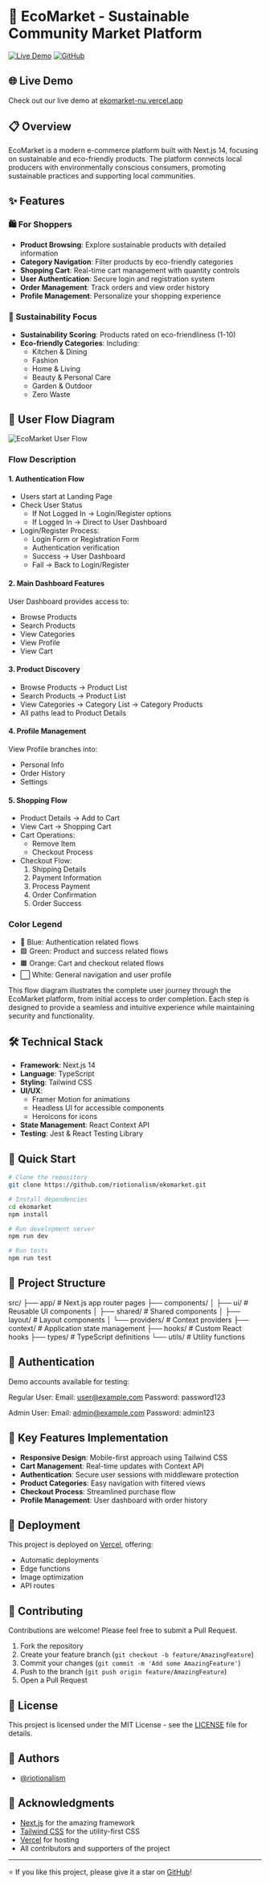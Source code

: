 # 🌱 EcoMarket - Sustainable Community Market Platform

[![Live Demo](https://img.shields.io/badge/demo-online-green.svg)](https://ekomarket-nu.vercel.app/)
[![GitHub](https://img.shields.io/github/stars/riotionalism/ekomarket?style=social)](https://github.com/riotionalism/ekomarket)

## 🌐 Live Demo
Check out our live demo at [ekomarket-nu.vercel.app](https://ekomarket-nu.vercel.app/)

## 📋 Overview

EcoMarket is a modern e-commerce platform built with Next.js 14, focusing on sustainable and eco-friendly products. The platform connects local producers with environmentally conscious consumers, promoting sustainable practices and supporting local communities.

## ✨ Features

### 🛍️ For Shoppers
- **Product Browsing**: Explore sustainable products with detailed information
- **Category Navigation**: Filter products by eco-friendly categories
- **Shopping Cart**: Real-time cart management with quantity controls
- **User Authentication**: Secure login and registration system
- **Order Management**: Track orders and view order history
- **Profile Management**: Personalize your shopping experience

### 🌿 Sustainability Focus
- **Sustainability Scoring**: Products rated on eco-friendliness (1-10)
- **Eco-friendly Categories**: Including:
  - Kitchen & Dining
  - Fashion
  - Home & Living
  - Beauty & Personal Care
  - Garden & Outdoor
  - Zero Waste

## 🔄 User Flow Diagram

![EcoMarket User Flow](./public/user-flow-diagram.png)

### Flow Description

#### 1. Authentication Flow
- Users start at Landing Page
- Check User Status
  - If Not Logged In → Login/Register options
  - If Logged In → Direct to User Dashboard
- Login/Register Process:
  - Login Form or Registration Form
  - Authentication verification
  - Success → User Dashboard
  - Fail → Back to Login/Register

#### 2. Main Dashboard Features
User Dashboard provides access to:
- Browse Products
- Search Products
- View Categories
- View Profile
- View Cart

#### 3. Product Discovery
- Browse Products → Product List
- Search Products → Product List
- View Categories → Category List → Category Products
- All paths lead to Product Details

#### 4. Profile Management
View Profile branches into:
- Personal Info
- Order History
- Settings

#### 5. Shopping Flow
- Product Details → Add to Cart
- View Cart → Shopping Cart
- Cart Operations:
  - Remove Item
  - Checkout Process
- Checkout Flow:
  1. Shipping Details
  2. Payment Information
  3. Process Payment
  4. Order Confirmation
  5. Order Success

### Color Legend
- 🔷 Blue: Authentication related flows
- 🟩 Green: Product and success related flows
- 🟧 Orange: Cart and checkout related flows
- ⬜ White: General navigation and user profile

This flow diagram illustrates the complete user journey through the EcoMarket platform, from initial access to order completion. Each step is designed to provide a seamless and intuitive experience while maintaining security and functionality.

## 🛠️ Technical Stack

- **Framework**: Next.js 14
- **Language**: TypeScript
- **Styling**: Tailwind CSS
- **UI/UX**: 
  - Framer Motion for animations
  - Headless UI for accessible components
  - Heroicons for icons
- **State Management**: React Context API
- **Testing**: Jest & React Testing Library

## 🚀 Quick Start

```bash
# Clone the repository
git clone https://github.com/riotionalism/ekomarket.git

# Install dependencies
cd ekomarket
npm install

# Run development server
npm run dev

# Run tests
npm run test
```

## 📁 Project Structure
src/
├── app/ # Next.js app router pages
├── components/
│ ├── ui/ # Reusable UI components
│ ├── shared/ # Shared components
│ ├── layout/ # Layout components
│ └── providers/ # Context providers
├── context/ # Application state management
├── hooks/ # Custom React hooks
├── types/ # TypeScript definitions
└── utils/ # Utility functions

## 🔐 Authentication

Demo accounts available for testing:

Regular User:
Email: user@example.com
Password: password123

Admin User:
Email: admin@example.com
Password: admin123

## 🌟 Key Features Implementation

- **Responsive Design**: Mobile-first approach using Tailwind CSS
- **Cart Management**: Real-time updates with Context API
- **Authentication**: Secure user sessions with middleware protection
- **Product Categories**: Easy navigation with filtered views
- **Checkout Process**: Streamlined purchase flow
- **Profile Management**: User dashboard with order history

## 🚀 Deployment

This project is deployed on [Vercel](https://ekomarket-nu.vercel.app/), offering:
- Automatic deployments
- Edge functions
- Image optimization
- API routes

## 🤝 Contributing

Contributions are welcome! Please feel free to submit a Pull Request.

1. Fork the repository
2. Create your feature branch (`git checkout -b feature/AmazingFeature`)
3. Commit your changes (`git commit -m 'Add some AmazingFeature'`)
4. Push to the branch (`git push origin feature/AmazingFeature`)
5. Open a Pull Request

## 📜 License

This project is licensed under the MIT License - see the [LICENSE](LICENSE) file for details.

## 👥 Authors

- [@riotionalism](https://github.com/riotionalism)

## 🙏 Acknowledgments

- [Next.js](https://nextjs.org/) for the amazing framework
- [Tailwind CSS](https://tailwindcss.com/) for the utility-first CSS
- [Vercel](https://vercel.com/) for hosting
- All contributors and supporters of the project

---
⭐️ If you like this project, please give it a star on [GitHub](https://github.com/riotionalism/ekomarket)!

